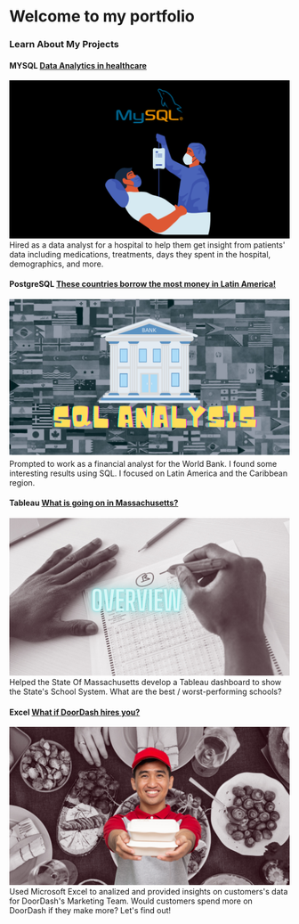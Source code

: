 # Welcome to my portfolio 


### Learn About My Projects


#### MYSQL [Data Analytics in healthcare](https://www.linkedin.com/pulse/data-analytics-healthcare-diego-aguilera/?trackingId=JmhUqjo%2BN3rC7Q8PPlGM0Q%3D%3D)
<img src="images/Untitled design (3).png?raw=true"/>
Hired as a data analyst for a hospital to help them get insight from patients' data including medications, treatments, days they spent in the hospital, demographics, and more.


#### PostgreSQL [These countries borrow the most money in Latin America!](https://www.linkedin.com/pulse/countries-borrow-most-money-latin-america-diego-aguilera/?trackingId=uRC1zNcn3UxjAdFMah2PmA%3D%3D)
<img src="images/SQL ANALYSIS (1).png?raw=true"/>
Prompted to work as a financial analyst for the World Bank. I found some interesting results using SQL. I focused on Latin America and the Caribbean region.


#### Tableau [What is going on in Massachusetts?](https://www.linkedin.com/pulse/what-happening-massachusetts-diego-aguilera/?trackingId=hKn%2Bh6JtT2Wp7sni%2B1WaFQ%3D%3D)
<img src="images/Massachusetts Edu Project's Image .png?raw=true"/>
Helped the State Of Massachusetts develop a Tableau dashboard to show the State's School System. What are the best / worst-performing schools?



#### Excel [What if DoorDash hires you?](https://www.linkedin.com/pulse/what-doordash-hires-you-diego-aguilera/)
<img src="images/DoorDash's Project Image.png?raw=true"/>
Used Microsoft Excel to analized and provided insights on customers's data for DoorDash's Marketing Team.  Would customers spend more on DoorDash if they make more? Let's find out!


